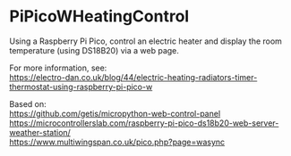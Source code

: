 # PiPicoWHeatingControl
Using a Raspberry Pi Pico, control an electric heater and display the room temperature (using DS18B20) via a web page.

For more information, see:  
https://electro-dan.co.uk/blog/44/electric-heating-radiators-timer-thermostat-using-raspberry-pi-pico-w

Based on:  
https://github.com/getis/micropython-web-control-panel  
https://microcontrollerslab.com/raspberry-pi-pico-ds18b20-web-server-weather-station/  
https://www.multiwingspan.co.uk/pico.php?page=wasync  
